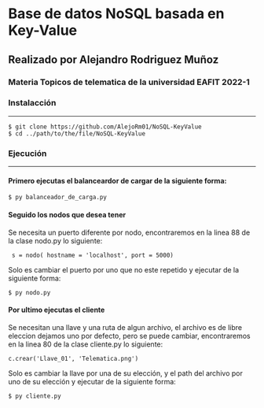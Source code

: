 # Base de datos NoSQL basada en Key-Value

## Realizado por Alejandro Rodriguez Muñoz

### Materia Topicos de telematica de la universidad EAFIT 2022-1

### Instalacción
***
```
$ git clone https://github.com/AlejoRm01/NoSQL-KeyValue
$ cd ../path/to/the/file/NoSQL-KeyValue
```
### Ejecución
***
#### Primero ejecutas el balanceardor de cargar de la siguiente forma:
```
$ py balanceador_de_carga.py
```
#### Seguido los nodos que desea tener
Se necesita un puerto diferente por nodo, encontraremos en la linea 88 de la clase nodo.py lo siguiente:
```
 s = nodo( hostname = 'localhost', port = 5000)
```
Solo es cambiar el puerto por uno que no este repetido y ejecutar de la siguiente forma:
```
$ py nodo.py
```

#### Por ultimo ejecutas el cliente
Se necesitan una llave y una ruta de algun archivo, el archivo es de libre eleccion dejamos uno por defecto, 
pero se puede cambiar, encontraremos en la linea 80 de la clase cliente.py lo siguiente:
```
c.crear('Llave_01', 'Telematica.png') 
```
Solo es cambiar la llave por una de su elección, y el path del archivo por uno de su elección y 
ejecutar de la siguiente forma:
```
$ py cliente.py 
```
